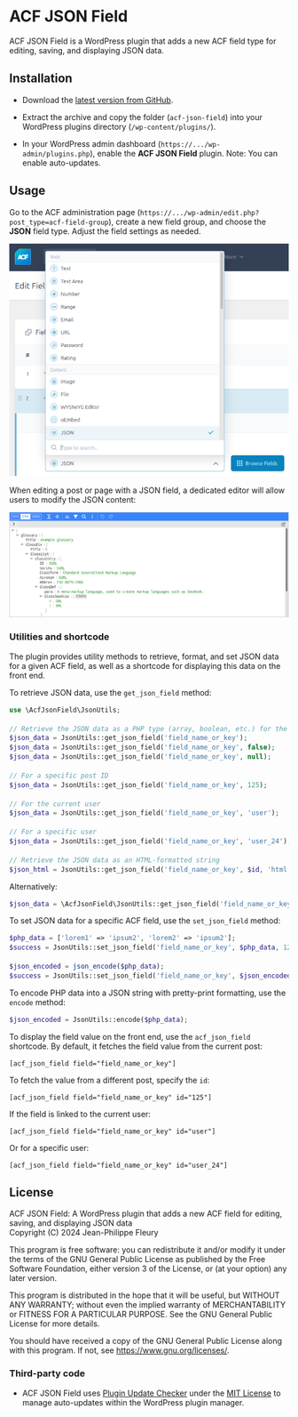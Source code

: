 # ACF JSON Field

ACF JSON Field is a WordPress plugin that adds a new ACF field type for editing, saving, and displaying JSON data.

## Installation

- Download the [latest version from GitHub](https://github.com/jpfleury/acf-json-field/releases/latest/download/acf-json-field.zip).

- Extract the archive and copy the folder (`acf-json-field`) into your WordPress plugins directory (`/wp-content/plugins/`).

- In your WordPress admin dashboard (`https://.../wp-admin/plugins.php`), enable the **ACF JSON Field** plugin. Note: You can enable auto-updates.

## Usage

Go to the ACF administration page (`https://.../wp-admin/edit.php?post_type=acf-field-group`), create a new field group, and choose the **JSON** field type. Adjust the field settings as needed.

![JSON Field in the list of ACF fields](assets/screenshots/json-field.png)

When editing a post or page with a JSON field, a dedicated editor will allow users to modify the JSON content:

![JSON editor](assets/screenshots/editor.png)

### Utilities and shortcode

The plugin provides utility methods to retrieve, format, and set JSON data for a given ACF field, as well as a shortcode for displaying this data on the front end.

To retrieve JSON data, use the `get_json_field` method:

```php
use \AcfJsonField\JsonUtils;

// Retrieve the JSON data as a PHP type (array, boolean, etc.) for the current post
$json_data = JsonUtils::get_json_field('field_name_or_key');
$json_data = JsonUtils::get_json_field('field_name_or_key', false);
$json_data = JsonUtils::get_json_field('field_name_or_key', null);

// For a specific post ID
$json_data = JsonUtils::get_json_field('field_name_or_key', 125);

// For the current user
$json_data = JsonUtils::get_json_field('field_name_or_key', 'user');

// For a specific user
$json_data = JsonUtils::get_json_field('field_name_or_key', 'user_24');

// Retrieve the JSON data as an HTML-formatted string
$json_html = JsonUtils::get_json_field('field_name_or_key', $id, 'html');
```

Alternatively:

```php
$json_data = \AcfJsonField\JsonUtils::get_json_field('field_name_or_key');
```

To set JSON data for a specific ACF field, use the `set_json_field` method:

```php
$php_data = ['lorem1' => 'ipsum2', 'lorem2' => 'ipsum2'];
$success = JsonUtils::set_json_field('field_name_or_key', $php_data, 125);

$json_encoded = json_encode($php_data);
$success = JsonUtils::set_json_field('field_name_or_key', $json_encoded, 125, true);
```

To encode PHP data into a JSON string with pretty-print formatting, use the `encode` method:

```php
$json_encoded = JsonUtils::encode($php_data);
```

To display the field value on the front end, use the `acf_json_field` shortcode. By default, it fetches the field value from the current post:

	[acf_json_field field="field_name_or_key"]

To fetch the value from a different post, specify the `id`:

	[acf_json_field field="field_name_or_key" id="125"]

If the field is linked to the current user:

	[acf_json_field field="field_name_or_key" id="user"]

Or for a specific user:

	[acf_json_field field="field_name_or_key" id="user_24"]

## License

ACF JSON Field: A WordPress plugin that adds a new ACF field for editing, saving, and displaying JSON data  
Copyright (C) 2024  Jean-Philippe Fleury

This program is free software: you can redistribute it and/or modify
it under the terms of the GNU General Public License as published by
the Free Software Foundation, either version 3 of the License, or
(at your option) any later version.

This program is distributed in the hope that it will be useful,
but WITHOUT ANY WARRANTY; without even the implied warranty of
MERCHANTABILITY or FITNESS FOR A PARTICULAR PURPOSE.  See the
GNU General Public License for more details.

You should have received a copy of the GNU General Public License
along with this program.  If not, see <https://www.gnu.org/licenses/>.

### Third-party code

- ACF JSON Field uses [Plugin Update Checker](https://github.com/YahnisElsts/plugin-update-checker) under the [MIT License](https://github.com/YahnisElsts/plugin-update-checker/blob/master/license.txt) to manage auto-updates within the WordPress plugin manager.
